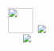 <p align="center">
    <a href="https://supercollider.github.io/"><img src="https://github.com/user-attachments/assets/5bf35c73-9dce-4b19-9e2d-40dc5392dab8" style="width: 50px; height: 50px;" ></a>
    &#8202
    <img src="https://skillicons.dev/icons?i=rust,html,css,js" />
    <br>
    <img src="https://skillicons.dev/icons?i=bash,git,neovim" />
</p>
